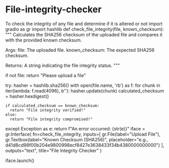 # File-integrity-checker
To check the integrity of any file and determine if it is altered or not 
import gradio as gr
import hashlib
def check_file_integrity(file, known_checksum):
  """
  Calculates the SHA256 checksum of the uploaded file and compares it with the provided known checksum.

  Args:
    file: The uploaded file.
    known_checksum: The expected SHA256 checksum.

  Returns:
    A string indicating the file integrity status.
  """

  if not file:
    return "Please upload a file"

  try:
    hasher = hashlib.sha256()
    with open(file.name, 'rb') as f:
      for chunk in iter(lambda: f.read(4096), b''):
        hasher.update(chunk)
    calculated_checksum = hasher.hexdigest()

    if calculated_checksum == known_checksum:
      return "File integrity verified!"
    else:
      return "File integrity compromised!"
  except Exception as e:
    return f"An error occurred: {str(e)}"
iface = gr.Interface(
    fn=check_file_integrity,
    inputs=[
        gr.File(label="Upload File"),
        gr.Textbox(label="Known Checksum (SHA256)", placeholder="e.g., d41d8cd98f00b204e9800998ecf8427e3638433f34b4380000000000")
    ],
    outputs="text",
    title="File Integrity Checker"
)

iface.launch()





